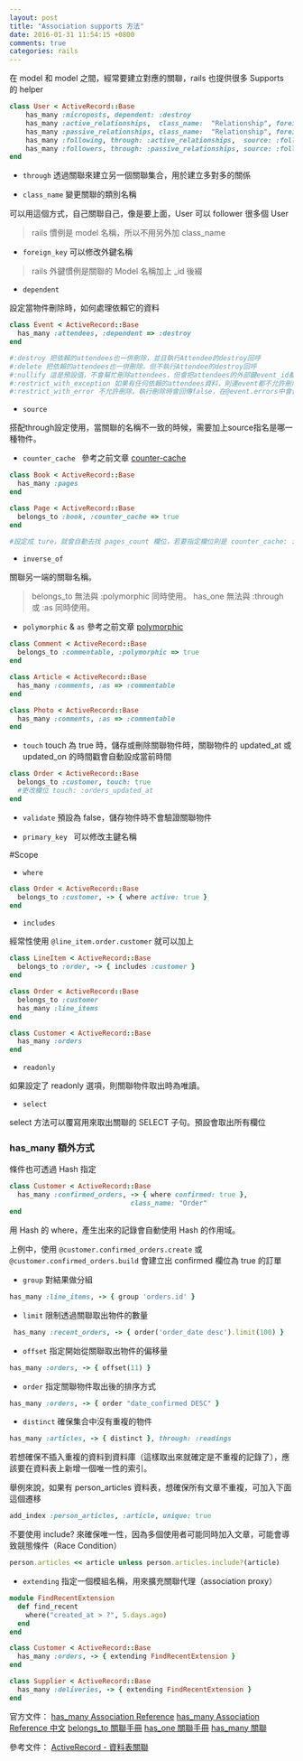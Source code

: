 ```yaml
---
layout: post
title: "Association supports 方法"
date: 2016-01-31 11:54:15 +0800
comments: true
categories: rails
---
```


在 model 和 model 之間，經常要建立對應的關聯，rails 也提供很多 Supports 的 helper

<!-- more -->

```ruby
class User < ActiveRecord::Base
	has_many :microposts, dependent: :destroy
	has_many :active_relationships,  class_name:  "Relationship", foreign_key: "follower_id", dependent: :destroy
	has_many :passive_relationships, class_name:  "Relationship", foreign_key: "followed_id", dependent: :destroy
	has_many :following, through: :active_relationships,  source: :followed
	has_many :followers, through: :passive_relationships, source: :follower
end
```

* `through` 透過關聯來建立另一個關聯集合，用於建立多對多的關係

* `class_name` 變更關聯的類別名稱

可以用這個方式，自己關聯自己，像是要上面，User 可以 follower 很多個 User

>rails 慣例是 model 名稱，所以不用另外加 class_name

* `foreign_key` 可以修改外鍵名稱

>rails 外鍵慣例是關聯的 Model 名稱加上 _id 後綴

* `dependent`

設定當物件刪除時，如何處理依賴它的資料

```ruby
class Event < ActiveRecord::Base
  has_many :attendees, :dependent => :destroy
end

#:destroy 把依賴的attendees也一併刪除，並且執行Attendee的destroy回呼
#:delete 把依賴的attendees也一併刪除，但不執行Attendee的destroy回呼
#:nullify 這是預設值，不會幫忙刪除attendees，但會把attendees的外部鍵event_id都設成NULL
#:restrict_with_exception 如果有任何依賴的attendees資料，則連event都不允許刪除。執行刪除時會丟出錯誤例外ActiveRecord::DeleteRestrictionError。
#:restrict_with_error 不允許刪除。執行刪除時會回傳false，在@event.errors中會留有錯誤訊息。
```

* `source`

搭配through設定使用，當關聯的名稱不一致的時候，需要加上source指名是哪一種物件。

* `counter_cache ` 參考之前文章 [counter-cache](http://mgleon08.github.io/blog/2015/12/20/counter-cache/)

```ruby
class Book < ActiveRecord::Base
  has_many :pages
end

class Page < ActiveRecord::Base
  belongs_to :book, :counter_cache => true
end

#設定成 ture，就會自動去找 pages_count 欄位，若要指定欄位則是 counter_cache: :count_of_pages
```

* `inverse_of`

關聯另一端的關聯名稱。

>belongs_to 無法與 :polymorphic 同時使用。
>has_one 無法與 :through 或 :as 同時使用。

* `polymorphic` & `as` 參考之前文章 [polymorphic](http://mgleon08.github.io/blog/2015/12/20/ruby-on-rails-polymorphic-associations-and-sti/)

```ruby
class Comment < ActiveRecord::Base
  belongs_to :commentable, :polymorphic => true
end

class Article < ActiveRecord::Base
  has_many :comments, :as => :commentable
end

class Photo < ActiveRecord::Base
  has_many :comments, :as => :commentable
end
```
* `touch`
touch 為 true 時，儲存或刪除關聯物件時，關聯物件的 updated_at 或 updated_on 的時間戳會自動設成當前時間

```ruby
class Order < ActiveRecord::Base
  belongs_to :customer, touch: true
  #更改欄位 touch: :orders_updated_at
end
```

* `validate` 預設為 false，儲存物件時不會驗證關聯物件

* `primary_key ` 可以修改主鍵名稱


#Scope
* `where`

```ruby
class Order < ActiveRecord::Base
  belongs_to :customer, -> { where active: true }
end
```

* `includes`

經常性使用 `@line_item.order.customer` 就可以加上

```ruby
class LineItem < ActiveRecord::Base
  belongs_to :order, -> { includes :customer }
end

class Order < ActiveRecord::Base
  belongs_to :customer
  has_many :line_items
end

class Customer < ActiveRecord::Base
  has_many :orders
end
```

* `readonly`

如果設定了 readonly 選項，則關聯物件取出時為唯讀。

* `select`

select 方法可以覆寫用來取出關聯的 SELECT 子句。預設會取出所有欄位

### has_many 額外方式
條件也可透過 Hash 指定

```ruby
class Customer < ActiveRecord::Base
  has_many :confirmed_orders, -> { where confirmed: true },
                              class_name: "Order"
end
```
用 Hash 的 where，產生出來的記錄會自動使用 Hash 的作用域。

上例中，使用 `@customer.confirmed_orders.create` 或 `@customer.confirmed_orders.build` 會建立出 confirmed 欄位為 true 的訂單

* `group` 對結果做分組

```ruby
has_many :line_items, -> { group 'orders.id' }
```

* `limit` 限制透過關聯取出物件的數量

```ruby
 has_many :recent_orders, -> { order('order_date desc').limit(100) }
```

* `offset` 指定開始從關聯取出物件的偏移量

```ruby
has_many :orders, -> { offset(11) }
```

* `order` 指定關聯物件取出後的排序方式

```ruby
has_many :orders, -> { order "date_confirmed DESC" }
```

* `distinct` 確保集合中沒有重複的物件

```ruby
has_many :articles, -> { distinct }, through: :readings
```

若想確保不插入重複的資料到資料庫（這樣取出來就確定是不重複的記錄了），應該要在資料表上新增一個唯一性的索引。

舉例來說，如果有 person_articles 資料表，想確保所有文章不重複，可加入下面這個遷移

```ruby
add_index :person_articles, :article, unique: true
```

不要使用 include? 來確保唯一性，因為多個使用者可能同時加入文章，可能會導致競態條件（Race Condition）

```ruby
person.articles << article unless person.articles.include?(article)
```

* `extending` 指定一個模組名稱，用來擴充關聯代理（association proxy）

```ruby
module FindRecentExtension
  def find_recent
    where("created_at > ?", 5.days.ago)
  end
end

class Customer < ActiveRecord::Base
  has_many :orders, -> { extending FindRecentExtension }
end

class Supplier < ActiveRecord::Base
  has_many :deliveries, -> { extending FindRecentExtension }
end
```

官方文件：
[has_many Association Reference](http://guides.rubyonrails.org/association_basics.html#has-many-association-reference)
[has_many Association Reference 中文](http://rails.ruby.tw/association_basics.html#has-many-%E9%97%9C%E8%81%AF%E5%8F%83%E8%80%83%E6%89%8B%E5%86%8A)
[belongs_to 關聯手冊](http://rails.ruby.tw/association_basics.html#belongs-to-%E9%97%9C%E8%81%AF%E5%8F%83%E8%80%83%E6%89%8B%E5%86%8A)
[has_one 關聯手冊](http://rails.ruby.tw/association_basics.html#has-one-%E9%97%9C%E8%81%AF%E5%8F%83%E8%80%83%E6%89%8B%E5%86%8A)
[has_many 關聯](http://rails.ruby.tw/association_basics.html#has-many-%E9%97%9C%E8%81%AF%E5%8F%83%E8%80%83%E6%89%8B%E5%86%8A)

參考文件：
[ActiveRecord - 資料表關聯](https://ihower.tw/rails4/activerecord-relationships.html)